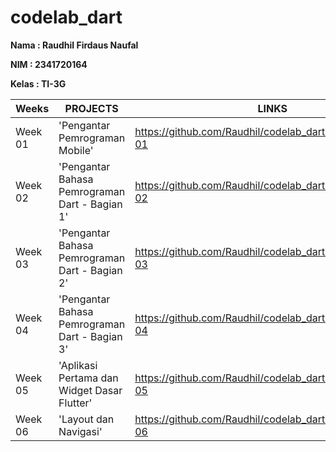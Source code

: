 # codelab_dart

**Nama : Raudhil Firdaus Naufal** 

**NIM : 2341720164**  

**Kelas : TI-3G**

| Weeks   | PROJECTS                        | LINKS                                                                 |
|---------|---------------------------------|----------------------------------------------------------------------|
| Week 01 | 'Pengantar Pemrograman Mobile'           | https://github.com/Raudhil/codelab_dart/tree/main/Week-01 |
| Week 02 | 'Pengantar Bahasa Pemrograman Dart - Bagian 1' | https://github.com/Raudhil/codelab_dart/tree/main/Week-02 |
| Week 03 | 'Pengantar Bahasa Pemrograman Dart - Bagian 2' | https://github.com/Raudhil/codelab_dart/tree/main/Week-03 |
| Week 04 | 'Pengantar Bahasa Pemrograman Dart - Bagian 3' | https://github.com/Raudhil/codelab_dart/tree/main/Week-04 |
| Week 05 | 'Aplikasi Pertama dan Widget Dasar Flutter'    | https://github.com/Raudhil/codelab_dart/tree/main/Week-05 |
| Week 06 | 'Layout dan Navigasi' | https://github.com/Raudhil/codelab_dart/tree/main/Week-06 |
 
